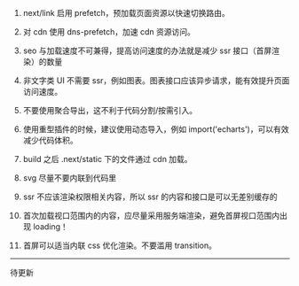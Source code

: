 1. next/link 启用 prefetch，预加载页面资源以快速切换路由。

2. 对 cdn 使用 dns-prefetch，加速 cdn 资源访问。

3. seo 与加载速度不可兼得，提高访问速度的办法就是减少 ssr 接口（首屏渲染）的数量

4. 非文字类 UI 不需要 ssr，例如图表。图表接口应该异步请求，能有效提升页面访问速度。

5. 不要使用聚合导出，这不利于代码分割/按需引入。

6. 使用重型插件的时候，建议使用动态导入，例如 import('echarts')，可以有效减少代码体积。

7. build 之后 .next/static 下的文件通过 cdn 加载。

8. svg 尽量不要内联到代码里

9. ssr 不应该渲染权限相关内容，所以 ssr 的内容和接口是可以无差别缓存的

10. 首次加载视口范围内的内容，应尽量采用服务端渲染，避免首屏视口范围内出现 loading！

11. 首屏可以适当内联 css 优化渲染。不要滥用 transition。

---

待更新
